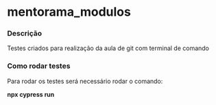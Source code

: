 # mentorama_modulos

### Descrição

Testes criados para realização da aula de git com terminal de comando

### Como rodar testes

Para rodar os testes será necessário rodar o comando:

**npx cypress run**